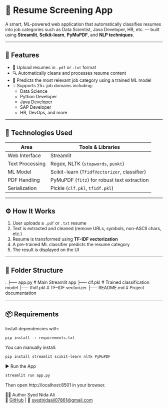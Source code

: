 # 🧠 Resume Screening App

A smart, ML-powered web application that automatically classifies resumes into job categories such as Data Scientist, Java Developer, HR, etc. — built using **Streamlit**, **Scikit-learn**, **PyMuPDF**, and **NLP techniques**.

---

## 📌 Features

- 📄 Upload resumes in `.pdf` or `.txt` format
- 🔍 Automatically cleans and processes resume content
- 🤖 Predicts the most relevant job category using a trained ML model
- 💡 Supports 25+ job domains including:
  - Data Science
  - Python Developer
  - Java Developer
  - SAP Developer
  - HR, DevOps, and more

---

## 🚀 Technologies Used

| Area            | Tools & Libraries                          |
|------------------|--------------------------------------------|
| Web Interface    | Streamlit                                 |
| Text Processing  | Regex, NLTK (`stopwords`, `punkt`)         |
| ML Model         | Scikit-learn (`TfidfVectorizer`, classifier)|
| PDF Handling     | PyMuPDF (`fitz`) for robust text extraction |
| Serialization    | Pickle (`clf.pkl`, `tfidf.pkl`)            |

---

## ⚙️ How It Works

1. User uploads a `.pdf` or `.txt` resume
2. Text is extracted and cleaned (remove URLs, symbols, non-ASCII chars, etc.)
3. Resume is transformed using **TF-IDF vectorization**
4. A pre-trained ML classifier predicts the resume category
5. The result is displayed on the UI

---

## 📁 Folder Structure

.
├── app.py # Main Streamlit app
├── clf.pkl # Trained classification model
├── tfidf.pkl # TF-IDF vectorizer
├── README.md # Project documentation


---

## 📦 Requirements

Install dependencies with:
```bash
pip install -r requirements.txt
```

You can manually install:
```bash
pip install streamlit scikit-learn nltk PyMuPDF
```

▶️ Run the App
```bash
streamlit run app.py
```
Then open http://localhost:8501 in your browser.



👩‍💻 Author
Syed Nida Ali  
🔗 [GitHub](https://github.com/syednida01) | 📧 [syednidaali07861@gmail.com](mailto:syednidaali07861@gmail.com)
